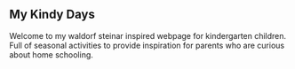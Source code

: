 ## My Kindy Days

Welcome to my waldorf steinar inspired webpage for kindergarten children. Full of seasonal activities to provide inspiration for parents
who are curious about home schooling.